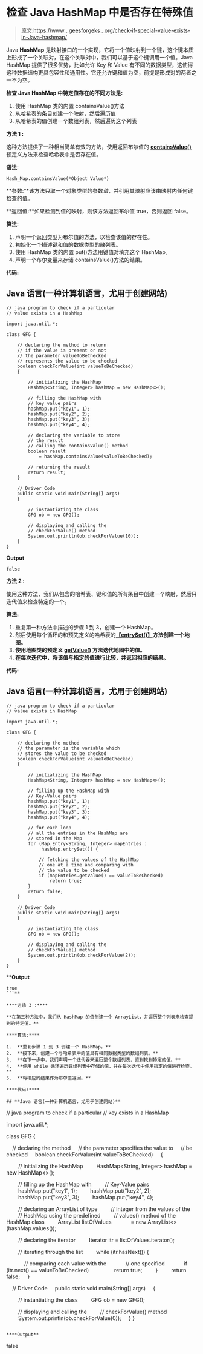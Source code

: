 # 检查 Java HashMap 中是否存在特殊值

> 原文:[https://www . geesforgeks . org/check-if-special-value-exists-in-Java-hashmap/](https://www.geeksforgeeks.org/check-if-particular-value-exists-in-java-hashmap/)

Java **HashMap** 是映射接口的一个实现，它将一个值映射到一个键，这个键本质上形成了一个关联对，在这个关联对中，我们可以基于这个键调用一个值。Java HashMap 提供了很多优势，比如允许 Key 和 Value 有不同的数据类型，这使得这种数据结构更具包容性和通用性。它还允许键和值为空，前提是形成对的两者之一不为空。

**检查 Java HashMap 中特定值存在的不同方法是:**

1.  使用 HashMap 类的内置 containsValue()方法
2.  从哈希表的条目创建一个映射，然后遍历值
3.  从哈希表的值创建一个数组列表，然后遍历这个列表

**方法 1 :**

这种方法提供了一种相当简单有效的方法，使用返回布尔值的 [**containsValue()**](https://www.geeksforgeeks.org/hashmap-containsvalue-method-in-java/) 预定义方法来检查哈希表中是否存在值。

**语法:**

```
Hash_Map.containsValue(*Object Value*)
```

**参数:**该方法只取一个对象类型的参数*值*，并引用其映射应该由映射内任何键检查的值。

**返回值:**如果检测到值的映射，则该方法返回布尔值 true，否则返回 false。

**算法:**

1.  声明一个返回类型为布尔值的方法，以检查该值的存在性。
2.  初始化一个描述键和值的数据类型的散列表。
3.  使用 HashMap 类的内置 put()方法用键值对填充这个 HashMap。
4.  声明一个布尔变量来存储 containsValue()方法的结果。

**代码:**

## Java 语言(一种计算机语言，尤用于创建网站)

```
// java program to check if a particular
// value exists in a HashMap

import java.util.*;

class GFG {

    // declaring the method to return
    // if the value is present or not
    // the parameter valueToBeChecked
    // represents the value to be checked
    boolean checkForValue(int valueToBeChecked)
    {

        // initializing the HashMap
        HashMap<String, Integer> hashMap = new HashMap<>();

        // filling the HashMap with
        // key value pairs
        hashMap.put("key1", 1);
        hashMap.put("key2", 2);
        hashMap.put("key3", 3);
        hashMap.put("key4", 4);

        // declaring the variable to store
        // the result
        // calling the containsValue() method
        boolean result
            = hashMap.containsValue(valueToBeChecked);

        // returning the result
        return result;
    }

    // Driver Code
    public static void main(String[] args)
    {

        // instantiating the class
        GFG ob = new GFG();

        // displaying and calling the
        // checkForValue() method
        System.out.println(ob.checkForValue(10));
    }
}
```

**Output**

```
false
```

**方法 2 :**

使用这种方法，我们从包含的哈希表、键和值的所有条目中创建一个映射，然后只迭代值来检查特定的一个。

**算法:**

1.  重复第一种方法中描述的步骤 1 到 3，创建一个 HashMap。
2.  然后使用每个循环的和预先定义的哈希表的[**【entrySet()】**](https://www.geeksforgeeks.org/hashmap-entryset-method-in-java/)**方法创建一个地图。**
3.  **使用地图类的预定义 [**getValue()**](https://www.geeksforgeeks.org/java-tuples-getvalue-method/) 方法迭代地图中的值。**
4.  **在每次迭代中，将该值与指定的值进行比较，并返回相应的结果。**

****代码:****

## **Java 语言(一种计算机语言，尤用于创建网站)**

```
// java program to check if a particular
// value exists in HashMap

import java.util.*;

class GFG {

    // declaring the method
    // the parameter is the variable which
    // stores the value to be checked
    boolean checkForValue(int valueToBeChecked)
    {

        // initializing the HashMap
        HashMap<String, Integer> hashMap = new HashMap<>();

        // filling up the HashMap with
        // Key-Value pairs
        hashMap.put("key1", 1);
        hashMap.put("key2", 2);
        hashMap.put("key3", 3);
        hashMap.put("key4", 4);

        // for each loop
        // all the entries in the HashMap are
        // stored in the Map
        for (Map.Entry<String, Integer> mapEntries :
             hashMap.entrySet()) {

            // fetching the values of the HashMap
            // one at a time and comparing with
            // the value to be checked
            if (mapEntries.getValue() == valueToBeChecked)
                return true;
        }
        return false;
    }

    // Driver Code
    public static void main(String[] args)
    {

        // instantiating the class
        GFG ob = new GFG();

        // displaying and calling the
        // checkForValue() method
        System.out.println(ob.checkForValue(2));
    }
}
```

****Output**

```
true
```** 

****进场 3 :****

**在第三种方法中，我们从 HashMap 的值创建一个 ArrayList，并遍历整个列表来检查提到的特定值。**

****算法:****

1.  **重复步骤 1 到 3 创建一个 HashMap。**
2.  **接下来，创建一个与哈希表中的值具有相同数据类型的数组列表。**
3.  **在下一步中，我们声明一个迭代器来遍历整个数组列表，直到找到特定的值。**
4.  **使用 while 循环遍历数组列表中存储的值，并在每次迭代中使用指定的值进行检查。**
5.  **将相应的结果作为布尔值返回。**

****代码:****

## **Java 语言(一种计算机语言，尤用于创建网站)**

```
// java program to check if a particular
// key exists in a HashMap

import java.util.*;

class GFG {

    // declaring the method
    // the parameter specifies the value to
    // be checked
    boolean checkForValue(int valueToBeChecked)
    {

        // initializing the HashMap
        HashMap<String, Integer> hashMap = new HashMap<>();

        // filling up the HashMap with
        // Key-Value pairs
        hashMap.put("key1", 1);
        hashMap.put("key2", 2);
        hashMap.put("key3", 3);
        hashMap.put("key4", 4);

        // declaring an ArrayList of type
        // Integer from the values of the
        // HashMap using the predefined
        // values() method of the HashMap class
        ArrayList<Integer> listOfValues
            = new ArrayList<>(hashMap.values());

        // declaring the iterator
        Iterator<Integer> itr = listOfValues.iterator();

        // iterating through the list
        while (itr.hasNext()) {

            // comparing each value with the
            // one specified
            if (itr.next() == valueToBeChecked)
                return true;
        }
        return false;
    }

    // Driver Code
    public static void main(String[] args)
    {

        // instantiating the class
        GFG ob = new GFG();

        // displaying and calling the
        // checkForValue() method
        System.out.println(ob.checkForValue(0));
    }
}
```

****Output**

```
false
```**